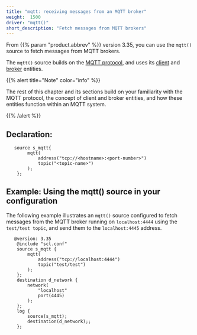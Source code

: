 ```yaml
---
title: "mqtt: receiving messages from an MQTT broker"
weight:  1500
driver: "mqtt()"
short_description: "Fetch messages from MQTT brokers"
---
```

<!-- DISCLAIMER: This file is based on the syslog-ng Open Source Edition documentation https://github.com/balabit/syslog-ng-ose-guides/commit/2f4a52ee61d1ea9ad27cb4f3168b95408fddfdf2 and is used under the terms of The syslog-ng Open Source Edition Documentation License. The file has been modified by Axoflow. -->

From {{% param "product.abbrev" %}} version 3.35, you can use the `mqtt()` source to fetch messages from MQTT brokers.

The `mqtt()` source builds on the [MQTT protocol](https://www.hivemq.com/mqtt/mqtt-protocol/), and uses its [client](https://www.hivemq.com/blog/seven-best-mqtt-client-tools/) and [broker](https://www.hivemq.com/hivemq/mqtt-broker/) entities.

{{% alert title="Note" color="info" %}}

The rest of this chapter and its sections build on your familiarity with the MQTT protocol, the concept of client and broker entities, and how these entities function within an MQTT system.

{{% /alert %}}


## Declaration:

```shell
   source s_mqtt{
        mqtt(
            address("tcp://<hostname>:<port-number>")
            topic("<topic-name>")
        );
    };
```



## Example: Using the mqtt() source in your configuration

The following example illustrates an `mqtt()` source configured to fetch messages from the MQTT broker running on `localhost:4444` using the `test/test topic`, and send them to the `localhost:4445` address.

```shell
   @version: 3.35
    @include "scl.conf"
    source s_mqtt {
        mqtt(
            address("tcp://localhost:4444")
            topic("test/test")
        );
    };
    destination d_network {
        network(
            "localhost"
            port(4445)
        );
    };
    log {
        source(s_mqtt);
        destination(d_network);;
    };
```

